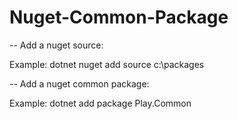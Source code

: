 # Nuget-Common-Package

-- Add a nuget source: 
 
 Example:
 dotnet nuget add source c:\packages

-- Add a nuget common package:

Example:
dotnet add package Play.Common



